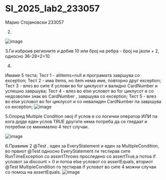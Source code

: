 # SI_2025_lab2_233057
Марио Стојановски 233057

2.
![image](https://github.com/user-attachments/assets/d4ef3c11-4976-43da-af33-0fd0988637a3)

3.Ги изброив регионите и добив 10 или број на ребра - број на јазли + 2, односно 36-28+2=10

4.
Имаме 5 теста;
Тест 1 - allitems=null и програмата завршува со exception;
Тест 2 - има items, но item нема име, повторно друг exception;
Тест 3 - влез во сите if услови во for циклусот и валидно CardNumber и успешно завршува;
Тест 4 - влез во else условот во for циклусот и со недозволен знак во CardNumber , завршува со exception;
Тест 5 - влез во else условот во for циклусот и со невалиден CardNumber па завршува со exception;
![image](https://github.com/user-attachments/assets/e022f66c-dd95-476e-a131-975484194549)

5.Според Multiple Condition овој if услов е со логички оператор ИЛИ па кога дојде еден услов TRUE другите нема потреба да се гледаат и потребни се минимално 4 тест случаи.

![image](https://github.com/user-attachments/assets/81a8b6a8-5a2e-4335-9aec-1b3040dec264)

6.Правиме 2 @Test , еден за EveryStatement и еден за MultipleCondition, во првиот @Test односно EveryStatement ги тестирав сите RunTimeException со assertThrows проследено со assertTrue,а потоа if условот за discount > 0 и потоа else условот со assertEquals, вториот @Test MultipleCondition го тестирав if условот во сите 4 можни случаи со помош на assertEquals.
![image](https://github.com/user-attachments/assets/caf8a280-c7fa-49a0-adaf-636134dd91f1)


